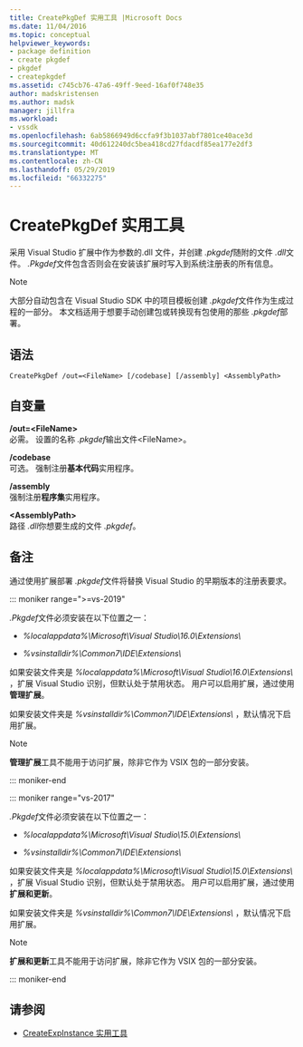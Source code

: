 ```yaml
---
title: CreatePkgDef 实用工具 |Microsoft Docs
ms.date: 11/04/2016
ms.topic: conceptual
helpviewer_keywords:
- package definition
- create pkgdef
- pkgdef
- createpkgdef
ms.assetid: c745cb76-47a6-49ff-9eed-16af0f748e35
author: madskristensen
ms.author: madsk
manager: jillfra
ms.workload:
- vssdk
ms.openlocfilehash: 6ab5866949d6ccfa9f3b1037abf7801ce40ace3d
ms.sourcegitcommit: 40d612240dc5bea418cd27fdacdf85ea177e2df3
ms.translationtype: MT
ms.contentlocale: zh-CN
ms.lasthandoff: 05/29/2019
ms.locfileid: "66332275"
---
```

# <a name="createpkgdef-utility"></a>CreatePkgDef 实用工具
采用 Visual Studio 扩展中作为参数的.dll 文件，并创建 *.pkgdef*随附的文件 *.dll*文件。 *.Pkgdef*文件包含否则会在安装该扩展时写入到系统注册表的所有信息。

> [!NOTE]
> 大部分自动包含在 Visual Studio SDK 中的项目模板创建 *.pkgdef*文件作为生成过程的一部分。 本文档适用于想要手动创建包或转换现有包使用的那些 *.pkgdef*部署。

## <a name="syntax"></a>语法

```
CreatePkgDef /out=<FileName> [/codebase] [/assembly] <AssemblyPath>
```

## <a name="arguments"></a>自变量
**/out=&lt;FileName&gt;** \
必需。 设置的名称 *.pkgdef*输出文件&lt;FileName&gt;。

**/codebase**\
可选。 强制注册**基本代码**实用程序。

**/assembly**\
强制注册**程序集**实用程序。

**&lt;AssemblyPath&gt;** \
路径 *.dll*你想要生成的文件 *.pkgdef*。

## <a name="remarks"></a>备注
通过使用扩展部署 *.pkgdef*文件将替换 Visual Studio 的早期版本的注册表要求。

::: moniker range=">=vs-2019"

*.Pkgdef*文件必须安装在以下位置之一：

- *%localappdata%\Microsoft\Visual Studio\16.0\Extensions\\*

- *%vsinstalldir%\Common7\IDE\Extensions\\*

如果安装文件夹是 *%localappdata%\Microsoft\Visual Studio\16.0\Extensions\\* ，扩展 Visual Studio 识别，但默认处于禁用状态。 用户可以启用扩展，通过使用**管理扩展**。

如果安装文件夹是 *%vsinstalldir%\Common7\IDE\Extensions\\* ，默认情况下启用扩展。

> [!NOTE]
> **管理扩展**工具不能用于访问扩展，除非它作为 VSIX 包的一部分安装。

::: moniker-end

::: moniker range="vs-2017"

*.Pkgdef*文件必须安装在以下位置之一：

- *%localappdata%\Microsoft\Visual Studio\15.0\Extensions\\*

- *%vsinstalldir%\Common7\IDE\Extensions\\*

如果安装文件夹是 *%localappdata%\Microsoft\Visual Studio\15.0\Extensions\\* ，扩展 Visual Studio 识别，但默认处于禁用状态。 用户可以启用扩展，通过使用**扩展和更新**。

如果安装文件夹是 *%vsinstalldir%\Common7\IDE\Extensions\\* ，默认情况下启用扩展。

> [!NOTE]
> **扩展和更新**工具不能用于访问扩展，除非它作为 VSIX 包的一部分安装。

::: moniker-end

## <a name="see-also"></a>请参阅
- [CreateExpInstance 实用工具](../../extensibility/internals/createexpinstance-utility.md)
